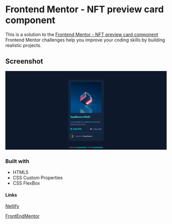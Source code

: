 # Frontend Mentor - NFT preview card component

This is a solution to the [Frontend Mentor - NFT preview card component](https://www.frontendmentor.io/challenges/nft-preview-card-component-SbdUL_w0U) Frontend Mentor challenges help you improve your coding skills by building realistic projects.

## Screenshot

![capture](/design/Captura.PNG)

### Built with
 - HTML5
 - CSS Custom Properties
 - CSS FlexBox

 #### Links

[Netlify]()

[FrontEndMentor]()